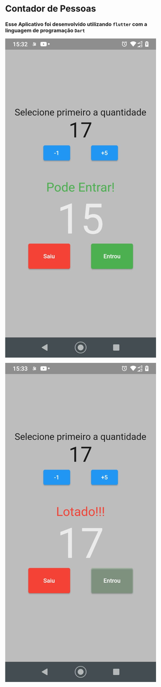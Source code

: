# Contador de Pessoas

### Esse Aplicativo foi desenvolvido utilizando `flutter` com a linguagem de programação `Dart`

![Print](./assets/images/print_1.jpg)


![Print2](./assets/images/print_2.jpeg)

